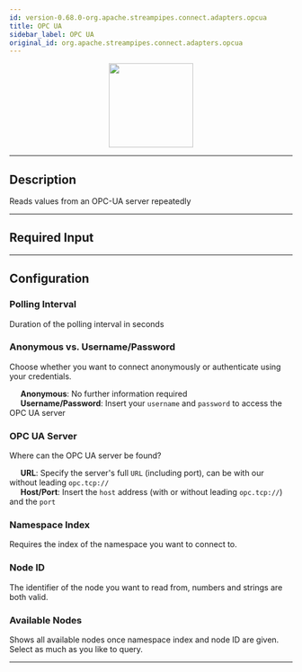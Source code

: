 ```yaml
---
id: version-0.68.0-org.apache.streampipes.connect.adapters.opcua
title: OPC UA
sidebar_label: OPC UA
original_id: org.apache.streampipes.connect.adapters.opcua
---
```


<!--
  ~ Licensed to the Apache Software Foundation (ASF) under one or more
  ~ contributor license agreements.  See the NOTICE file distributed with
  ~ this work for additional information regarding copyright ownership.
  ~ The ASF licenses this file to You under the Apache License, Version 2.0
  ~ (the "License"); you may not use this file except in compliance with
  ~ the License.  You may obtain a copy of the License at
  ~
  ~    http://www.apache.org/licenses/LICENSE-2.0
  ~
  ~ Unless required by applicable law or agreed to in writing, software
  ~ distributed under the License is distributed on an "AS IS" BASIS,
  ~ WITHOUT WARRANTIES OR CONDITIONS OF ANY KIND, either express or implied.
  ~ See the License for the specific language governing permissions and
  ~ limitations under the License.
  ~
  -->



<p align="center"> 
    <img src="/docs/img/pipeline-elements/org.apache.streampipes.connect.adapters.opcua/icon.png" width="150px;" class="pe-image-documentation"/>
</p>

***

## Description

Reads values from an OPC-UA server repeatedly

***

## Required Input

***

## Configuration

### Polling Interval

Duration of the polling interval in seconds

### Anonymous vs. Username/Password

Choose whether you want to connect anonymously or authenticate using your credentials.

&nbsp;&nbsp;&nbsp;&nbsp; **Anonymous**: No further information required <br>
&nbsp;&nbsp;&nbsp;&nbsp; **Username/Password**: Insert your `username` and `password` to access the OPC UA server

### OPC UA Server

Where can the OPC UA server be found?

&nbsp;&nbsp;&nbsp;&nbsp; **URL**: Specify the server's full `URL` (including port), can be with our without leading `opc.tcp://`<br>
&nbsp;&nbsp;&nbsp;&nbsp; **Host/Port**: Insert the `host` address (with or without leading `opc.tcp://`) and the `port`<br>

### Namespace Index

Requires the index of the namespace you want to connect to.

### Node ID

The identifier of the node you want to read from, numbers and strings are both valid.

### Available Nodes

Shows all available nodes once namespace index and node ID are given.
Select as much as you like to query.

***
